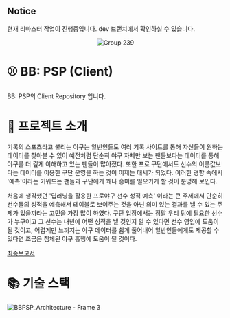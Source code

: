 ## Notice
현재 리마스터 작업이 진행중입니다. dev 브랜치에서 확인하실 수 있습니다.

<div align="center">
  
![Group 239](https://user-images.githubusercontent.com/62709718/173835558-a5a2e36b-c68e-4cc0-bf48-c98d49e8ab71.png)
  
</div>

# ⚾️ BB: PSP (Client)

BB: PSP의 Client Repository 입니다.

# 📃 프로젝트 소개

기록의 스포츠라고 불리는 야구는 일반인들도 여러 기록 사이트를 통해 자신들이 원하는 데이터를 찾아볼 수 있어 예전처럼 단순히 야구 자체만 보는 팬들보다는 데이터를 통해 야구를 더 깊게 이해하고 있는 팬들이 많아졌다. 또한 프로 구단에서도 선수의 이름값보다는 데이터를 이용한 구단 운영을 하는 것이 이제는 대세가 되었다. 이러한 경향 속에서 '예측'이라는 키워드는 팬들과 구단에게 꽤나 흥미를 일으키게 할 것이 분명해 보인다. 

 처음에 생각했던 '딥러닝을 활용한 프로야구 선수 성적 예측' 이라는 큰 주제에서 단순히 선수들의 성적을 예측해서 테이블로 보여주는 것을 아닌 의미 있는 결과를 낼 수 있는 주제가 있을까라는 고민을 가장 많이 하였다. 구단 입장에서는 정말 우리 팀에 필요한 선수가 누구이고 그 선수는 내년에 어떤 성적을 낼 것인지 알 수 있다면 선수 영입에 도움이 될 것이고, 어렵게만 느껴지는 야구 데이터를 쉽게 풀어내어 일반인들에게도 제공할 수 있다면 조금은 침체된 야구 흥행에 도움이 될 것이다.

[최종보고서](https://shinwonse.notion.site/26b6e1597c6f43c394f78f14420f860c)

# 📚 기술 스택

![BBPSP_Architecture - Frame 3](https://user-images.githubusercontent.com/62709718/173835399-7fd2feab-4753-4de9-9083-a6bfda7f9184.jpg)
